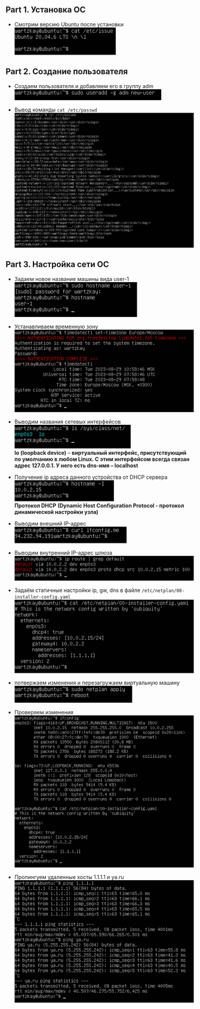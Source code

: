 ## Part 1. Установка ОС

- Смотрим версию Ubuntu после установки \
![](images/task-1.1.png)

## Part 2. Создание пользователя

- Создаем пользователя и добавляем его в группу adm \
![](images/task-2.1.png)

- Вывод команды ``cat /etc/passwd`` \
![](images/task-2.2.png)

## Part 3. Настройка сети ОС

- Задаем новое название машины вида user-1 \
![](images/task-3.1.png)

- Устанавливаем временную зону \
![](images/task-3.2.png)

- Выводим названия сетевых интерфейсов \
![](images/task-3.3.png) \
**lo (loopback device)** – __виртуальный интерфейс, присутствующий по умолчанию в любом Linux. С этим интерфейсом всегда связан адрес 127.0.0.1. У него есть dns-имя – localhost__

- Получение ip адреса данного устройства от DHCP сервера \
![](images/task-3.4.png) \
**Протокол DHCP** __(Dynamic Host Configuration Protocol - протокол динамической настройки узла)__

- Выводим внешний IP-адрес \
![](images/task-3.5.png)

- Выводим внутренний IP-адрес шлюза \
![](images/task-3.6.png)

- Задаём статичные настройки ip, gw, dns в файле ``/etc/netplan/00-installer-config.yaml`` \
![](images/task-3.7.png)

- потвержаем изменения и перезагружаем виртуальную машину \
![](images/task-3.8.png)

- Проверяем изменения \
![](images/task-3.9.png)

- Пропингуем удаленные хосты 1.1.1.1 и ya.ru \
![](images/task-3.10.png)

